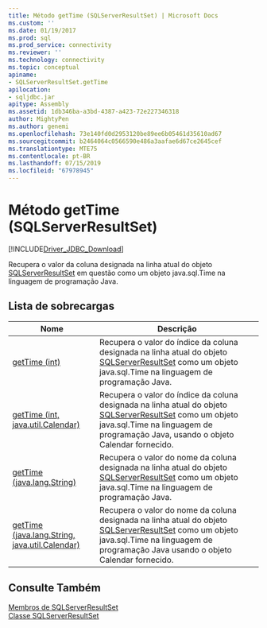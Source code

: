 ```yaml
---
title: Método getTime (SQLServerResultSet) | Microsoft Docs
ms.custom: ''
ms.date: 01/19/2017
ms.prod: sql
ms.prod_service: connectivity
ms.reviewer: ''
ms.technology: connectivity
ms.topic: conceptual
apiname:
- SQLServerResultSet.getTime
apilocation:
- sqljdbc.jar
apitype: Assembly
ms.assetid: 1db346ba-a3bd-4387-a423-72e227346318
author: MightyPen
ms.author: genemi
ms.openlocfilehash: 73e140fd0d2953120be89ee6b05461d35610ad67
ms.sourcegitcommit: b2464064c0566590e486a3aafae6d67ce2645cef
ms.translationtype: MTE75
ms.contentlocale: pt-BR
ms.lasthandoff: 07/15/2019
ms.locfileid: "67978945"
---
```

# <a name="gettime-method-sqlserverresultset"></a>Método getTime (SQLServerResultSet)
[!INCLUDE[Driver_JDBC_Download](../../../includes/driver_jdbc_download.md)]

  Recupera o valor da coluna designada na linha atual do objeto [SQLServerResultSet](../../../connect/jdbc/reference/sqlserverresultset-class.md) em questão como um objeto java.sql.Time na linguagem de programação Java.  
  
## <a name="overload-list"></a>Lista de sobrecargas  
  
|Nome|Descrição|  
|----------|-----------------|  
|[getTime (int)](../../../connect/jdbc/reference/gettime-method-int-sqlserverresultset.md)|Recupera o valor do índice da coluna designada na linha atual do objeto [SQLServerResultSet](../../../connect/jdbc/reference/sqlserverresultset-class.md) como um objeto java.sql.Time na linguagem de programação Java.|  
|[getTime (int, java.util.Calendar)](../../../connect/jdbc/reference/gettime-method-int-java-util-calendar-sqlserverresultset.md)|Recupera o valor do índice da coluna designada na linha atual do objeto [SQLServerResultSet](../../../connect/jdbc/reference/sqlserverresultset-class.md) como um objeto java.sql.Time na linguagem de programação Java, usando o objeto Calendar fornecido.|  
|[getTime (java.lang.String)](../../../connect/jdbc/reference/gettime-method-java-lang-string-sqlserverresultset.md)|Recupera o valor do nome da coluna designada na linha atual do objeto [SQLServerResultSet](../../../connect/jdbc/reference/sqlserverresultset-class.md) como um objeto java.sql.Time na linguagem de programação Java.|  
|[getTime (java.lang.String, java.util.Calendar)](../../../connect/jdbc/reference/gettime-method-java-lang-string-java-util-calendar-sqlserverresultset.md)|Recupera o valor do nome da coluna designada na linha atual do objeto [SQLServerResultSet](../../../connect/jdbc/reference/sqlserverresultset-class.md) como um objeto java.sql.Time na linguagem de programação Java usando o objeto Calendar fornecido.|  
  
## <a name="see-also"></a>Consulte Também  
 [Membros de SQLServerResultSet](../../../connect/jdbc/reference/sqlserverresultset-members.md)   
 [Classe SQLServerResultSet](../../../connect/jdbc/reference/sqlserverresultset-class.md)  
  
  
